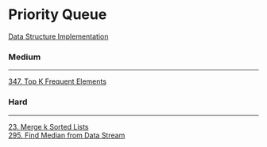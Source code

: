 # Priority Queue

[Data Structure Implementation](../data-structures/Priority-Queue.md)

### Medium
---
[347. Top K Frequent Elements](../solutions/0347-Top%20K%20Frequent%20Elements.md)</br>

### Hard
---
[23. Merge k Sorted Lists](../solutions/0023-Merge%20k%20Sorted%20Lists.md)</br>
[295. Find Median from Data Stream](../solutions/0295-Find%20Median%20from%20Data%20Stream.md)</br>